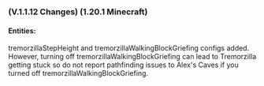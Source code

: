 ### **(V.1.1.12 Changes) (1.20.1 Minecraft)**

#### Entities:
tremorzillaStepHeight and tremorzillaWalkingBlockGriefing configs added. However, turning off tremorzillaWalkingBlockGriefing
 can lead to Tremorzilla getting stuck so do not report pathfinding issues to Alex's Caves if you turned off tremorzillaWalkingBlockGriefing.